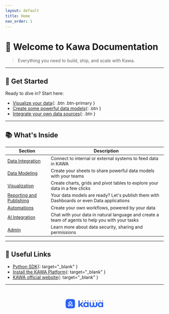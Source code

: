 ```yaml
---
layout: default
title: Home
nav_order: 1
---
```



# 👋 Welcome to Kawa Documentation

> Everything you need to build, ship, and scale with Kawa.

---

## 🚀 Get Started

Ready to dive in? Start here:

- [Visualize your data](./03__visualization.html){: .btn .btn-primary }
- [Create some powerful data models](./02__modeling.html){: .btn }
- [Integrate your own data sources](./01__data_integration.html#data-integration.html){: .btn }

---

## 📚 What's Inside

| Section         | Description                                     |
|----------------|-------------------------------------------------|
| [Data Integration](./01__data_integration.html) | Connect to internal or external systems to feed data in KAWA |
| [Data Modeling](./02__modeling.html) | Create your sheets to share powerful data models with your teams    |
| [Visualization](./03__visualization.html) | Create charts, grids and pivot tables to explore your data in a few clicks         |
| [Reporting and Publishing](./04__publishing.html) | Your data models are ready? Let's publish them with Dashboards or even Data applications        |
| [Automations](./05__automations.html) | Create your own workflows, powered by your data       |
| [AI Integration](./06__ai_integration.html) | Chat with your data in natural language and create a team of agents to help you with your tasks       |
| [Admin](./07__administration.html) | Learn more about data security, sharing and permissions       |

---

## 🔗 Useful Links

- [Python SDK](https://github.com/kawa-analytics/kywy-documentation){: target="_blank" }
- [Install the KAWA Platform](https://github.com/kawa-analytics/kawa-docker-install){: target="_blank" }
- [KAWA official website](https://www.kawa.ai){: target="_blank" }

---

<p align="center">
  <img src="./logo.png" alt="Kawa Logo" width="120" style="margin-top: 2rem;" />
</p>